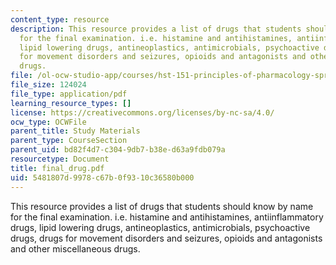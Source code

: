 ```yaml
---
content_type: resource
description: This resource provides a list of drugs that students should know by name
  for the final examination. i.e. histamine and antihistamines, antiinflammatory drugs,
  lipid lowering drugs, antineoplastics, antimicrobials, psychoactive drugs, drugs
  for movement disorders and seizures, opioids and antagonists and other miscellaneous
  drugs.
file: /ol-ocw-studio-app/courses/hst-151-principles-of-pharmacology-spring-2005/5481807d9978c67b0f9310c36580b000_final_drug.pdf
file_size: 124024
file_type: application/pdf
learning_resource_types: []
license: https://creativecommons.org/licenses/by-nc-sa/4.0/
ocw_type: OCWFile
parent_title: Study Materials
parent_type: CourseSection
parent_uid: bd82f4d7-c304-9db7-b38e-d63a9fdb079a
resourcetype: Document
title: final_drug.pdf
uid: 5481807d-9978-c67b-0f93-10c36580b000
---
```

This resource provides a list of drugs that students should know by name for the final examination. i.e. histamine and antihistamines, antiinflammatory drugs, lipid lowering drugs, antineoplastics, antimicrobials, psychoactive drugs, drugs for movement disorders and seizures, opioids and antagonists and other miscellaneous drugs.